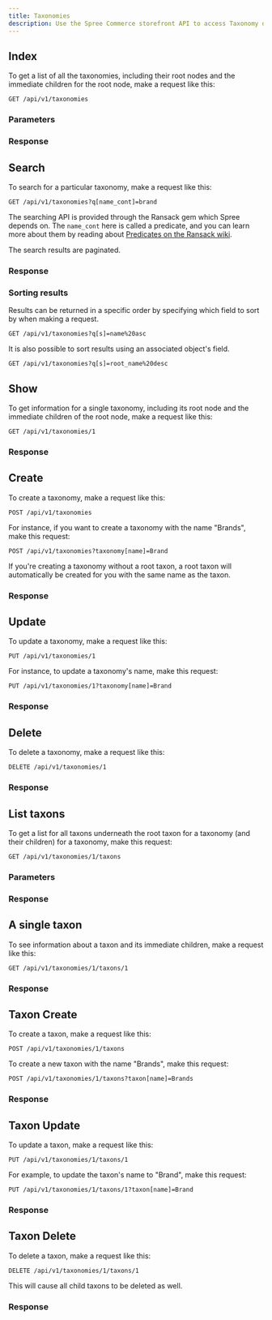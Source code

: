 ```yaml
---
title: Taxonomies
description: Use the Spree Commerce storefront API to access Taxonomy data.
---
```


## Index

To get a list of all the taxonomies, including their root nodes and the
immediate children for the root node, make a request like this:

```text
GET /api/v1/taxonomies
```

### Parameters

<params params='[
  {
    "name": "page",
    "description": "The page number of taxonomy to display."
  }, {
    "name": "per_page",
    "description": "The number of taxonomies to return per page"
  }, {
    "name": "set",
    "description": "Displays the complete expanded taxonomy tree if set to `nested`."
  }
]'></params>

### Response

<status code="200"></status>
<json sample="taxonomies"></json>

## Search

To search for a particular taxonomy, make a request like this:

```text
GET /api/v1/taxonomies?q[name_cont]=brand
```

The searching API is provided through the Ransack gem which Spree depends on. The `name_cont` here is called a predicate, and you can learn more about them by reading about [Predicates on the Ransack wiki](https://github.com/ernie/ransack/wiki/Basic-Searching).

The search results are paginated.

### Response

<status code="200"></status>
<json sample="taxonomies"></json>

### Sorting results

Results can be returned in a specific order by specifying which field to sort by when making a request.

```text
GET /api/v1/taxonomies?q[s]=name%20asc
```

It is also possible to sort results using an associated object's field.

```text
GET /api/v1/taxonomies?q[s]=root_name%20desc
```

## Show

To get information for a single taxonomy, including its root node and the immediate children of the root node, make a request like this:

```text
GET /api/v1/taxonomies/1
```

### Response

<status code="200"></status>
<json sample="taxonomy"></json>

## Create

<alert type="admin_only" kind="danger"></alert>

To create a taxonomy, make a request like this:

```text
POST /api/v1/taxonomies
```

For instance, if you want to create a taxonomy with the name \"Brands\", make
this request:

```text
POST /api/v1/taxonomies?taxonomy[name]=Brand
```

If you\'re creating a taxonomy without a root taxon, a root taxon will automatically be
created for you with the same name as the taxon.

### Response

<status code="201"></status>
<json sample="new_taxonomy"></json>

## Update

<alert type="admin_only" kind="danger"></alert>

To update a taxonomy, make a request like this:

```text
PUT /api/v1/taxonomies/1
```

For instance, to update a taxonomy\'s name, make this request:

```text
PUT /api/v1/taxonomies/1?taxonomy[name]=Brand
```

### Response

<status code="200"></status>
<json sample="taxonomy"></json>

## Delete

<alert type="admin_only" kind="danger"></alert>

To delete a taxonomy, make a request like this:

```text
DELETE /api/v1/taxonomies/1
```

### Response

<status code="204"></status>

## List taxons

To get a list for all taxons underneath the root taxon for a taxonomy (and their children) for a taxonomy, make this request:

    GET /api/v1/taxonomies/1/taxons

### Parameters

<params params='[
  {
    "name": "without_children",
    "description": "Displays only immediate children of taxons if set to `true`."
  }
]'></params>

### Response

<status code="200"></status>
<json sample="taxons_with_children"></json>

## A single taxon

To see information about a taxon and its immediate children, make a request
like this:

    GET /api/v1/taxonomies/1/taxons/1

### Response

<status code="200"></status>
<json sample="taxon_with_children"></json>

## Taxon Create

<alert type="admin_only" kind="danger"></alert>

To create a taxon, make a request like this:

    POST /api/v1/taxonomies/1/taxons

To create a new taxon with the name "Brands", make this request:

    POST /api/v1/taxonomies/1/taxons?taxon[name]=Brands

### Response

<status code="201"></status>
<json sample="taxon" merge='{
    "name": "Brands",
    "pretty_name": "Brands",
    "permalink": "brands/brands",
    "meta_title": "Brands",
    "meta_description": "Brands"
  }'></json>

## Taxon Update

<alert type="admin_only" kind="danger"></alert>

To update a taxon, make a request like this:

    PUT /api/v1/taxonomies/1/taxons/1

For example, to update the taxon's name to "Brand", make this request:

    PUT /api/v1/taxonomies/1/taxons/1?taxon[name]=Brand

### Response

<status code="200"></status>
<json sample="taxon_with_children" merge='{
    "name": "Brands",
    "pretty_name": "Brands",
    "permalink": "brands/brands",
    "meta_title": "Brands",
    "meta_description": "Brands"
  }'></json>

## Taxon Delete

<alert type="admin_only" kind="danger"></alert>

To delete a taxon, make a request like this:

    DELETE /api/v1/taxonomies/1/taxons/1

<alert kind="warning">
  This will cause all child taxons to be deleted as well.
</alert>

### Response

<status code="204"></status>
